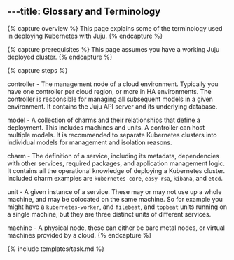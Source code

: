 ---title: Glossary and Terminology
---

{% capture overview %}
This page explains some of the terminology used in deploying Kubernetes with Juju.
{% endcapture %}

{% capture prerequisites %}
This page assumes you have a working Juju deployed cluster.
{% endcapture %}



{% capture steps %}

controller - The management node of a cloud environment. Typically you have one controller per cloud region, or more in HA environments. The controller is responsible for managing all subsequent models in a given environment. It contains the Juju API server and its underlying database. 

model - A collection of charms and their relationships that define a deployment. This includes machines and units. A controller can host multiple models. It is recommended to separate Kubernetes clusters into individual models for management and isolation reasons.

charm - The definition of a service, including its metadata, dependencies with other services, required packages, and application management logic. It contains all the operational knowledge of deploying a Kubernetes cluster. Included charm examples are  `kubernetes-core`, `easy-rsa`, `kibana`, and `etcd`. 

unit - A given instance of a service. These may or may not use up a whole machine, and may be colocated on the same machine. So for example you might have a `kubernetes-worker`, and `filebeat`, and `topbeat` units running on a single machine, but they are three distinct units of different services. 

machine - A physical node, these can either be bare metal nodes, or virtual machines provided by a cloud.
{% endcapture %}

{% include templates/task.md %}
